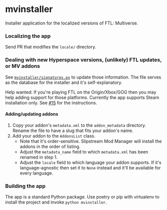 # mvinstaller

Installer application for the localized versions of FTL: Multiverse.

### Localizing the app

Send PR that modifies the `locale/` directory.

### Dealing with new Hyperspace versions, (unlikely) FTL updates, or MV addons

See [`mvinstaller/signatures.py`](mvinstaller/signatures.py) to update those information.
The file serves as the database for the installer and it's self-explanatory.

Help wanted: If you're playing FTL on the Origin/Xbox/GOG then you may help adding support for those platforms.
Currently the app supports Steam installation only.
See [#15](https://github.com/ftl-mv-translation/mvinstaller/issues/15) for the instructions.

#### Adding/updating addons

1. Copy your addon's `metadata.xml` to the `addon_metadata` directory.
   Rename the file to have a slug that fits your addon's name.
2. Add your addon to the `AddonsList` class.
   * Note that it's order-sensitive. Slipstream Mod Manager will install the addons in the order of listing.
   * Adjust the `metadata_name` field to which `metadata.xml` has been renamed in step 1.
   * Adjust the `locale` field to which language your addon supports.
     If it's language-agnostic then set it to `None` instead and it'll be available for every language.

### Building the app

The app is a standard Python package. Use poetry or pip with virtualenv to install the project and invoke
`python mvinstaller`.

